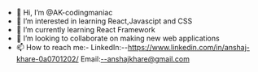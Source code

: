 - 👋 Hi, I’m @AK-codingmaniac
- 👀 I’m interested in learning React,Javascipt and CSS
- 🌱 I’m currently learning React Framework
- 💞️ I’m looking to collaborate on making new web applications
- 📫 How to reach me:- 
      LinkedIn:--https://www.linkedin.com/in/anshaj-khare-0a0701202/
      Email:--anshajkhare@gmail.com
<!---
AK-codingmaniac/AK-codingmaniac is a ✨ special ✨ repository because its `README.md` (this file) appears on your GitHub profile.
You can click the Preview link to take a look at your changes.
--->

